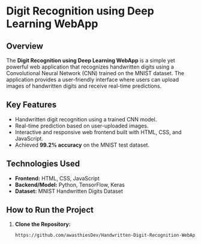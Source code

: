 # Digit Recognition using Deep Learning WebApp

## Overview

The **Digit Recognition using Deep Learning WebApp** is a simple yet powerful web application that recognizes handwritten digits using a Convolutional Neural Network (CNN) trained on the MNIST dataset. The application provides a user-friendly interface where users can upload images of handwritten digits and receive real-time predictions.

## Key Features

- Handwritten digit recognition using a trained CNN model.
- Real-time prediction based on user-uploaded images.
- Interactive and responsive web frontend built with HTML, CSS, and JavaScript.
- Achieved **99.2% accuracy** on the MNIST test dataset.

## Technologies Used

- **Frontend:** HTML, CSS, JavaScript
- **Backend/Model:** Python, TensorFlow, Keras
- **Dataset:** MNIST Handwritten Digits Dataset

## How to Run the Project

1. **Clone the Repository:**

   ```bash
   https://github.com/awasthiesDev/Handwritten-Digit-Recognition-WebApp.git
